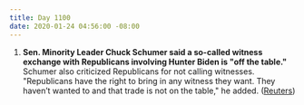 ```yaml
---
title: Day 1100
date: 2020-01-24 04:56:00 -08:00
---
```


1. **Sen. Minority Leader Chuck Schumer said a so-called witness exchange with Republicans involving Hunter Biden is "off the table."** Schumer  also criticized Republicans for not calling witnesses. "Republicans have the right to bring in any witness they want. They haven’t wanted to and that trade is not on the table," he added. ([Reuters](https://www.reuters.com/article/us-usa-trump-impeachment-witnesses-idUSKBN1ZL2WC))